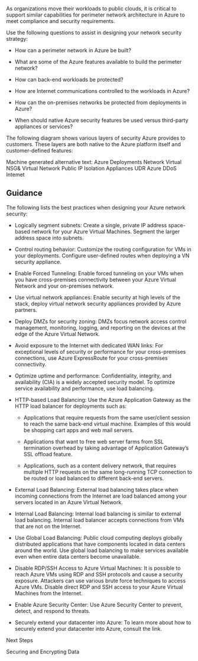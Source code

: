 
As organizations move their workloads to public clouds, it is critical to support similar capabilities for perimeter network architecture in Azure to meet compliance and security requirements. 


Use the following questions to assist in designing your network security strategy: 
 
- How can a perimeter network in Azure be built? 

- What are some of the Azure features available to build the perimeter network? 

- How can back-end workloads be protected? 

- How are Internet communications controlled to the workloads in Azure? 

- How can the on-premises networks be protected from deployments in Azure? 

- When should native Azure security features be used versus third-party appliances or services? 

The following diagram shows various layers of security Azure provides to customers. These layers are both native to the Azure platform itself and customer-defined features: 
 

Machine generated alternative text: Azure Deployments Network Virtual NSG& Virtual Network Public IP Isolation Appliances UDR Azure DDoS Intemet 


 


 


## Guidance 


The following lists the best practices when designing your Azure network security: 


- Logically segment subnets:  Create a single, private IP address space-based network for your Azure Virtual Machines. Segment the larger address space into subnets.  


- Control routing behavior:  Customize the routing configuration for VMs in your deployments. Configure user-defined routes when deploying a VN security appliance. 

- Enable Forced Tunneling:  Enable forced tunneling on your VMs when you have cross-premises connectivity between your Azure Virtual Network and your on-premises network.  

- Use virtual network appliances:   Enable security at high levels of the stack, deploy virtual network security appliances provided by Azure partners. 

- Deploy DMZs for security zoning: DMZs focus network access control management, monitoring, logging, and reporting on the devices at the edge of the Azure Virtual Network.  

- Avoid exposure to the Internet with dedicated WAN links:  For exceptional levels of security or performance for your cross-premises connections, use Azure ExpressRoute for your cross-premises connectivity.   

- Optimize uptime and performance:  Confidentiality, integrity, and availability (CIA) is a widely accepted security model. To optimize service availability and performance, use load balancing. 

- HTTP-based Load Balancing:  Use the Azure Application Gateway as the HTTP load balancer for deployments such as: 

  - Applications that require requests from the same user/client session to reach the same back-end virtual machine. Examples of this would be shopping cart apps and web mail servers. 


  - Applications that want to free web server farms from SSL termination overhead by taking advantage of Application Gateway’s SSL offload feature. 


  - Applications, such as a content delivery network, that requires multiple HTTP requests on the same long-running TCP connection to be routed or load balanced to different back-end servers. 


- External Load Balancing:  External load balancing takes place when incoming connections from the Internet are load balanced among your servers located in an Azure Virtual Network.  


- Internal Load Balancing:  Internal load balancing is similar to external load balancing. Internal load balancer accepts connections from VMs that are not on the Internet.   

- Use Global Load Balancing:  Public cloud computing deploys globally distributed applications that have components located in data centers around the world. Use global load balancing to make services available even when entire data centers become unavailable. 

- Disable RDP/SSH Access to Azure Virtual Machines:  It is possible to reach Azure VMs using RDP and SSH protocols and cause a security exposure. Attackers can use various brute force techniques to access Azure VMs. Disable direct RDP and SSH access to your Azure Virtual Machines from the Internet.  
 
- Enable Azure Security Center:  Use Azure Security Center to prevent, detect, and respond to threats.  
 
- Securely extend your datacenter into Azure: To learn more about how to securely extend your datacenter into Azure, consult the link. 



 


 


Next Steps 


Securing and Encrypting Data 
